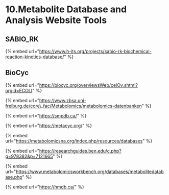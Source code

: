 # 10.Metabolite Database and Analysis Website Tools

## SABIO\_RK

{% embed url="https://www.h-its.org/projects/sabio-rk-biochemical-reaction-kinetics-database/" %}

## BioCyc

{% embed url="https://biocyc.org/overviewsWeb/celOv.shtml?orgid=ECOLI" %}



{% embed url="https://www.zbsa.uni-freiburg.de/core\_fac/Metabolomics/metabolomics-datenbanken" %}

{% embed url="https://smpdb.ca/" %}

{% embed url="https://metacyc.org/" %}

{% embed url="https://metabolomicsna.org/index.php/resources/databases" %}

{% embed url="https://researchguides.ben.edu/c.php?g=978382&p=7121665" %}

{% embed url="https://www.metabolomicsworkbench.org/databases/metabolitedatabase.php" %}

{% embed url="https://hmdb.ca/" %}



